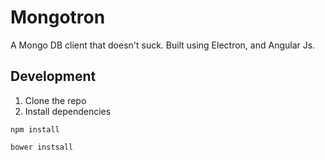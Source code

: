 # Mongotron
A Mongo DB client that doesn't suck. Built using Electron, and Angular Js.

## Development

1. Clone the repo
2. Install dependencies
```shell
npm install
```
```shell
bower instsall
```
